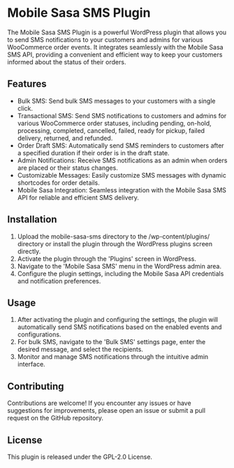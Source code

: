 # Mobile Sasa SMS Plugin

The Mobile Sasa SMS Plugin is a powerful WordPress plugin that allows you to send SMS notifications to your customers and admins for various WooCommerce order events. It integrates seamlessly with the Mobile Sasa SMS API, providing a convenient and efficient way to keep your customers informed about the status of their orders.

## Features

- Bulk SMS: Send bulk SMS messages to your customers with a single click.
- Transactional SMS: Send SMS notifications to customers and admins for various WooCommerce order statuses, including pending, on-hold, processing, completed, cancelled, failed, ready for pickup, failed delivery, returned, and refunded.
- Order Draft SMS: Automatically send SMS reminders to customers after a specified duration if their order is in the draft state.
- Admin Notifications: Receive SMS notifications as an admin when orders are placed or their status changes.
- Customizable Messages: Easily customize SMS messages with dynamic shortcodes for order details.
- Mobile Sasa Integration: Seamless integration with the Mobile Sasa SMS API for reliable and efficient SMS delivery.

## Installation

1. Upload the mobile-sasa-sms directory to the /wp-content/plugins/ directory or install the plugin through the WordPress plugins screen directly.
2. Activate the plugin through the 'Plugins' screen in WordPress.
3. Navigate to the 'Mobile Sasa SMS' menu in the WordPress admin area.
4. Configure the plugin settings, including the Mobile Sasa API credentials and notification preferences.

## Usage

1. After activating the plugin and configuring the settings, the plugin will automatically send SMS notifications based on the enabled events and configurations.
2. For bulk SMS, navigate to the 'Bulk SMS' settings page, enter the desired message, and select the recipients.
3. Monitor and manage SMS notifications through the intuitive admin interface.

## Contributing

Contributions are welcome! If you encounter any issues or have suggestions for improvements, please open an issue or submit a pull request on the GitHub repository.

## License

This plugin is released under the GPL-2.0 License.

